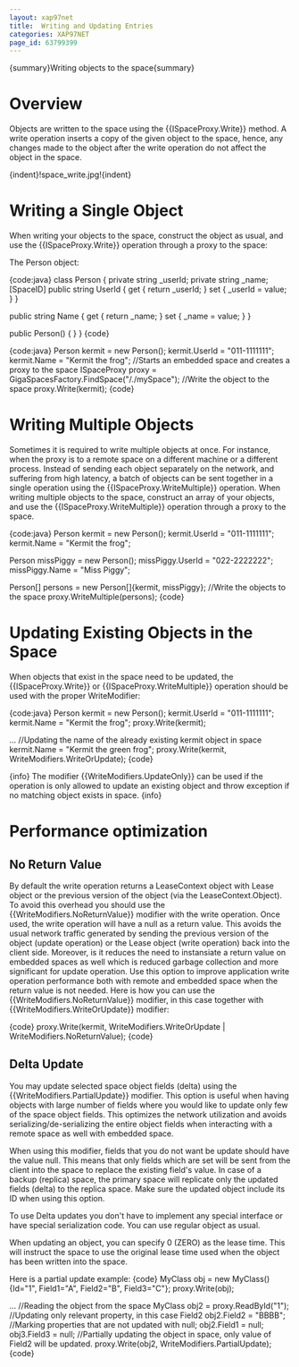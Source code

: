 ```yaml
---
layout: xap97net
title:  Writing and Updating Entries
categories: XAP97NET
page_id: 63799399
---
```


{summary}Writing objects to the space{summary}

# Overview

Objects are written to the space using the {{ISpaceProxy.Write}} method. A write operation inserts a copy of the given object to the space, hence, any changes made to the object after the write operation do not affect the object in the space.

{indent}!space_write.jpg!{indent}

# Writing a Single Object

When writing your objects to the space, construct the object as usual, and use the {{ISpaceProxy.Write}} operation through a proxy to the space:

The Person object:

{code:java}
class Person
{
  private string _userId;
  private string _name;
  [SpaceID]
  public string UserId
  {
    get { return _userId; }
    set { _userId = value; }
  }

  public string Name
  {
    get { return _name; }
    set { _name = value; }
  }

  public Person()
  {
  }
}
{code}

{code:java}
Person kermit = new Person();
kermit.UserId = "011-1111111";
kermit.Name = "Kermit the frog";
//Starts an embedded space and creates a proxy to the space
ISpaceProxy proxy = GigaSpacesFactory.FindSpace("/./mySpace");
//Write the object to the space
proxy.Write(kermit);
{code}

# Writing Multiple Objects

Sometimes it is required to write multiple objects at once. For instance, when the proxy is to a remote space on a different machine or a different process. Instead of sending each object separately on the network, and suffering from high latency, a batch of objects can be sent together in a single operation using the {{ISpaceProxy.WriteMultiple}} operation. When writing multiple objects to the space, construct an array of your objects, and use the {{ISpaceProxy.WriteMultiple}} operation through a proxy to the space.

{code:java}
Person kermit = new Person();
kermit.UserId = "011-1111111";
kermit.Name = "Kermit the frog";

Person missPiggy = new Person();
missPiggy.UserId = "022-2222222";
missPiggy.Name = "Miss Piggy";

Person[] persons = new Person[]{kermit, missPiggy};
//Write the objects to the space
proxy.WriteMultiple(persons);
{code}

# Updating Existing Objects in the Space

When objects that exist in the space need to be updated, the {{ISpaceProxy.Write}} or {{ISpaceProxy.WriteMultiple}} operation should be used with the proper WriteModifier:

{code:java}
Person kermit = new Person();
kermit.UserId = "011-1111111";
kermit.Name = "Kermit the frog";
proxy.Write(kermit);

...
//Updating the name of the already existing kermit object in space
kermit.Name = "Kermit the green frog";
proxy.Write(kermit, WriteModifiers.WriteOrUpdate);
{code}

{info}
The modifier {{WriteModifiers.UpdateOnly}} can be used if the operation is only allowed to update an existing object and throw exception
if no matching object exists in space.
{info}

# Performance optimization

## No Return Value

By default the write operation returns a LeaseContext object with Lease object or the previous version of the object (via the LeaseContext.Object). To avoid this overhead you should use the {{WriteModifiers.NoReturnValue}} modifier with the write operation. Once used, the write operation will have a null as a return value. This avoids the usual network traffic generated by sending the previous version of the object (update operation) or the Lease object (write operation) back into the client side. Moreover, is it reduces the need to instansiate a return value on embedded spaces as well which is reduced garbage collection and more significant for update operation.
Use this option to improve application write operation performance both with remote and embedded space when the return value is not needed. Here is how you can use the {{WriteModifiers.NoReturnValue}} modifier, in this case together with {{WriteModifiers.WriteOrUpdate}} modifier:

{code}
proxy.Write(kermit, WriteModifiers.WriteOrUpdate | WriteModifiers.NoReturnValue);
{code}

## Delta Update

You may update selected space object fields (delta) using the {{WriteModifiers.PartialUpdate}} modifier. This option is useful when having objects with large number of fields where you would like to update only few of the space object fields. This optimizes the network utilization and avoids serializing/de-serializing the entire object fields when interacting with a remote space as well with embedded space.

When using this modifier, fields that you do not want be update should have the value null. This means that only fields which are set will be sent from the client into the space to replace the existing field's value. In case of a backup (replica) space, the primary space will replicate only the updated fields (delta) to the replica space. Make sure the updated object include its ID when using this option.

To use Delta updates you don't have to implement any special interface or have special serialization code. You can use regular object as usual.

When updating an object, you can specify 0 (ZERO) as the lease time. This will instruct the space to use the original lease time used when the object has been written into the space.

Here is a partial update example:
{code}
MyClass obj = new MyClass(){Id="1", Field1="A", Field2="B", Field3="C"};
proxy.Write(obj);

...
//Reading the object from the space
MyClass obj2 = proxy.ReadById<MyClass>("1");
//Updating only relevant property, in this case Field2
obj2.Field2 = "BBBB";
//Marking properties that are not updated with null;
obj2.Field1 = null;
obj3.Field3 = null;
//Partially updating the object in space, only value of Field2 will be updated.
proxy.Write(obj2, WriteModifiers.PartialUpdate);
{code}
